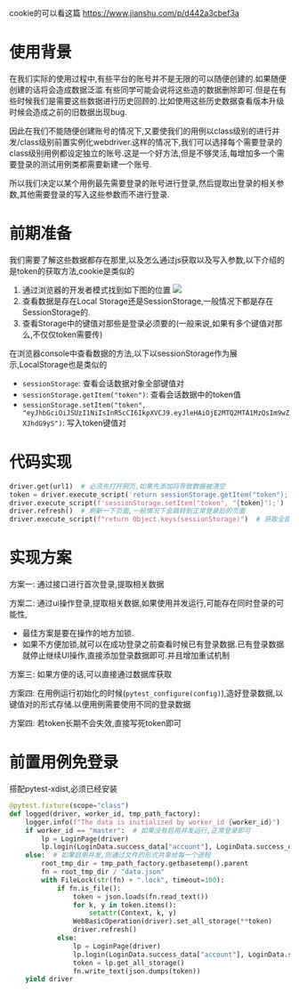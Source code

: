 cookie的可以看这篇 https://www.jianshu.com/p/d442a3cbef3a
# 使用背景
在我们实际的使用过程中,有些平台的账号并不是无限的可以随便创建的.如果随便创建的话将会造成数据泛滥.有些同学可能会说将这些造的数据删除即可.但是在有些时候我们是需要这些数据进行历史回顾的.比如使用这些历史数据查看版本升级时候会造成之前的旧数据出现bug.

因此在我们不能随便创建账号的情况下,又要使我们的用例以class级别的进行并发/class级别前置实例化webdriver.这样的情况下,我们可以选择每个需要登录的class级别用例都设定独立的账号.这是一个好方法,但是不够灵活,每增加多一个需要登录的测试用例类都需要新建一个账号.

所以我们决定以某个用例最先需要登录的账号进行登录,然后提取出登录的相关参数,其他需要登录的写入这些参数而不进行登录.
# 前期准备
我们需要了解这些数据都存在那里,以及怎么通过js获取以及写入参数,以下介绍的是token的获取方法,cookie是类似的

1. 通过浏览器的开发者模式找到如下图的位置
![](./images/checktoken.png)
2. 查看数据是存在Local Storage还是SessionStorage,一般情况下都是存在SessionStorage的.
3. 查看Storage中的键值对那些是登录必须要的(一般来说,如果有多个键值对那么,不仅仅token需要传)

在浏览器console中查看数据的方法,以下以sessionStorage作为展示,LocalStorage也是类似的
- `sessionStorage`: 查看会话数据对象全部键值对
- `sessionStorage.getItem("token")`: 查看会话数据中的token值
- `sessionStorage.setItem("token", "eyJhbGciOiJSUzI1NiIsInR5cCI6IkpXVCJ9.eyJleHAiOjE2MTQ2MTA1MzQsIm9wZXJhdG9yS")`: 写入token键值对

# 代码实现
```py
driver.get(url1)  # 必须先打开网页,如果先添加将导致数据被清空
token = driver.execute_script('return sessionStorage.getItem("token");')  # 获取token,注意此处必须要return
driver.execute_script(f'sessionStorage.setItem("token", "{token}");')  # 写入token
driver.refresh()  # 刷新一下页面,一般情况下会跳转到正常登录后的页面
driver.execute_script(f"return Object.keys(sessionStorage)")  # 获取全部storage的key
```

# 实现方案
方案一:
通过接口进行首次登录,提取相关数据

方案二:
通过ui操作登录,提取相关数据,如果使用并发运行,可能存在同时登录的可能性,
- 最佳方案是要在操作的地方加锁.
- 如果不方便加锁,就可以在成功登录之前查看时候已有登录数据.已有登录数据就停止继续UI操作,直接添加登录数据即可.并且增加重试机制

方案三:
如果方便的话,可以直接通过数据库获取

方案四:
在用例运行初始化的时候(`pytest_configure(config)`),造好登录数据,以键值对的形式存储.以便用例需要使用不同的登录数据

方案四:
若token长期不会失效,直接写死token即可

# 前置用例免登录
搭配pytest-xdist,必须已经安装

```py
@pytest.fixture(scope="class")
def logged(driver, worker_id, tmp_path_factory):
    logger.info(f"The data is initialized by worker_id {worker_id}")
    if worker_id == "master":  # 如果没有启用并发运行,正常登录即可
        lp = LoginPage(driver)
        lp.login(LoginData.success_data["account"], LoginData.success_data["password"])
    else:  # 如果启用并发,则通过文件的形式共享给每一个进程
        root_tmp_dir = tmp_path_factory.getbasetemp().parent
        fn = root_tmp_dir / "data.json"
        with FileLock(str(fn) + ".lock", timeout=100):
            if fn.is_file():
                token = json.loads(fn.read_text())
                for k, y in token.items():
                    setattr(Context, k, y)
                WebBasicOperation(driver).set_all_storage(**token)
                driver.refresh()
            else:
                lp = LoginPage(driver)
                lp.login(LoginData.success_data["account"], LoginData.success_data["password"])
                token = lp.get_all_storage()
                fn.write_text(json.dumps(token))
    yield driver
```